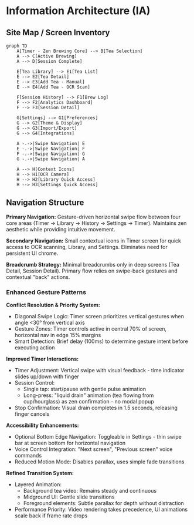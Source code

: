 # Information Architecture (IA)

## Site Map / Screen Inventory

```mermaid
graph TD
    A[Timer - Zen Brewing Core] --> B[Tea Selection]
    A --> C[Active Brewing]
    A --> D[Session Complete]
    
    E[Tea Library] --> E1[Tea List]
    E --> E2[Tea Detail]
    E --> E3[Add Tea - Manual]
    E --> E4[Add Tea - OCR Scan]
    
    F[Session History] --> F1[Brew Log]
    F --> F2[Analytics Dashboard]
    F --> F3[Session Detail]
    
    G[Settings] --> G1[Preferences]
    G --> G2[Theme & Display]
    G --> G3[Import/Export]
    G --> G4[Integrations]
    
    A -.->|Swipe Navigation| E
    E -.->|Swipe Navigation| F
    F -.->|Swipe Navigation| G
    G -.->|Swipe Navigation| A
    
    A --> H[Context Icons]
    H --> H1[OCR Camera]
    H --> H2[Library Quick Access]
    H --> H3[Settings Quick Access]
```

## Navigation Structure

**Primary Navigation:** Gesture-driven horizontal swipe flow between four core areas (Timer → Library → History → Settings → Timer). Maintains zen aesthetic while providing intuitive movement.

**Secondary Navigation:** Small contextual icons in Timer screen for quick access to OCR scanning, Library, and Settings. Eliminates need for persistent UI chrome.

**Breadcrumb Strategy:** Minimal breadcrumbs only in deep screens (Tea Detail, Session Detail). Primary flow relies on swipe-back gestures and contextual "back" actions.

### Enhanced Gesture Patterns

**Conflict Resolution & Priority System:**
- Diagonal Swipe Logic: Timer screen prioritizes vertical gestures when angle <30° from vertical axis
- Gesture Zones: Timer controls active in central 70% of screen, horizontal nav in edge 15% margins
- Smart Detection: Brief delay (100ms) to determine gesture intent before executing action

**Improved Timer Interactions:**
- Timer Adjustment: Vertical swipe with visual feedback - time indicator slides up/down with finger
- Session Control: 
  - Single tap: start/pause with gentle pulse animation
  - Long-press: "liquid drain" animation (tea flowing from cup/hourglass) as zen confirmation - no modal popup
- Stop Confirmation: Visual drain completes in 1.5 seconds, releasing finger cancels

**Accessibility Enhancements:**  
- Optional Bottom Edge Navigation: Toggleable in Settings - thin swipe bar at screen bottom for horizontal navigation
- Voice Control Integration: "Next screen", "Previous screen" voice commands
- Reduced Motion Mode: Disables parallax, uses simple fade transitions

**Refined Transition System:**
- Layered Animation: 
  - Background tea video: Remains steady and continuous 
  - Midground UI: Gentle slide transitions
  - Foreground elements: Subtle parallax for depth without distraction
- Performance Priority: Video rendering takes precedence, UI animations scale back if frame rate drops
